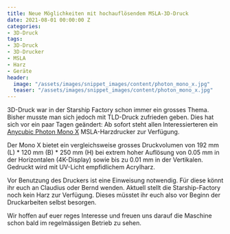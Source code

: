 ```yaml
---
title: Neue Möglichkeiten mit hochauflösendem MSLA-3D-Druck
date: 2021-08-01 00:00:00 Z
categories:
- 3D-Druck
tags:
- 3D-Druck
- 3D-Drucker
- MSLA
- Harz
- Geräte
header:
  image: "/assets/images/snippet_images/content/photon_mono_x.jpg"
  teaser: "/assets/images/snippet_images/content/photon_mono_x.jpg"
---
```


3D-Druck war in der Starship Factory schon immer ein grosses Thema. Bisher musste man sich jedoch mit TLD-Druck zufrieden geben. Dies hat sich vor ein paar Tagen geändert: Ab sofort steht allen Interessierteren ein [Anycubic Photon Mono X](https://de.anycubic.com/collections/photon-mono-x/products/photon-mono-x-resin-3d-drucker) MSLA-Harzdrucker zur Verfügung.

Der Mono X bietet ein vergleichsweise grosses Druckvolumen von 192 mm (L) * 120 mm (B) * 250 mm (H) bei extrem hoher Auflösung von 0.05 mm in der Horizontalen (4K-Display) sowie bis zu 0.01 mm in der Vertikalen. Gedruckt wird mit UV-Licht empfidlichem Acrylharz.

Vor Benutzung des Druckers ist eine Einweisung notwendig. Für diese könnt ihr euch an Claudius oder Bernd wenden. Aktuell stellt die Starship-Factory noch kein Harz zur Verfügung. Dieses müsstet ihr euch also vor Beginn der Druckarbeiten selbst besorgen.

Wir hoffen auf euer reges Interesse und freuen uns darauf die Maschine schon bald im regelmässigen Betrieb zu sehen.

